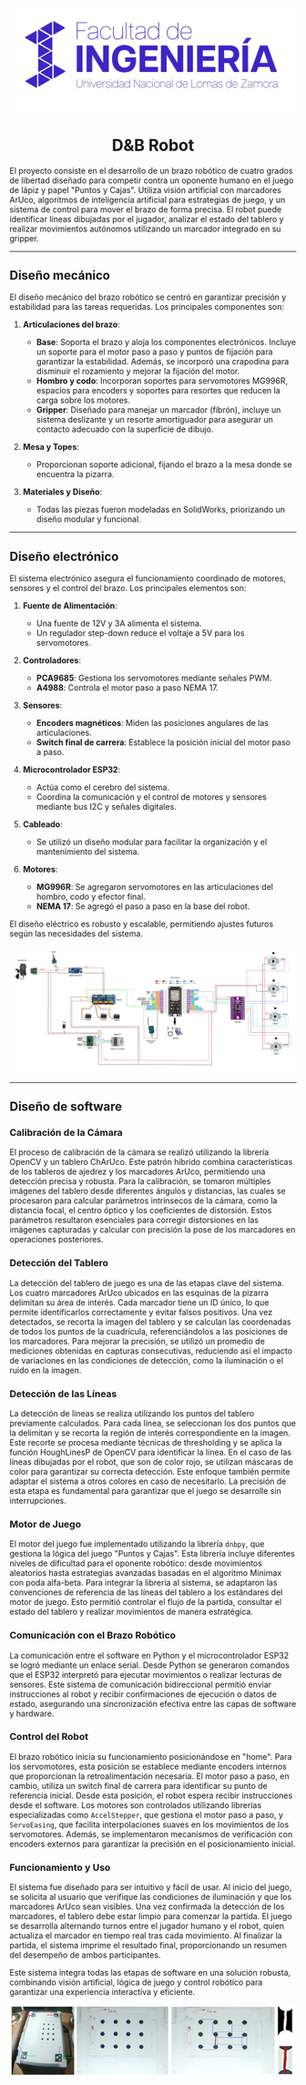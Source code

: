 <img src="https://github.com/pedrotagliani/dots-and-boxes-robot/blob/main/Images/FI%20UNLZ%20Logo.jpg" alt="FI UNLZ"/>

<h1 align="center">D&B Robot</h1>

<p>
El proyecto consiste en el desarrollo de un brazo robótico de cuatro grados de libertad diseñado para competir contra un oponente humano en el juego de lápiz y papel "Puntos y Cajas". Utiliza visión artificial con marcadores ArUco, algoritmos de inteligencia artificial para estrategias de juego, y un sistema de control para mover el brazo de forma precisa. El robot puede identificar líneas dibujadas por el jugador, analizar el estado del tablero y realizar movimientos autónomos utilizando un marcador integrado en su gripper.
</p>

---

## Diseño mecánico

El diseño mecánico del brazo robótico se centró en garantizar precisión y estabilidad para las tareas requeridas. Los principales componentes son:

1. **Articulaciones del brazo**:
   - **Base**: Soporta el brazo y aloja los componentes electrónicos. Incluye un soporte para el motor paso a paso y puntos de fijación para garantizar la estabilidad. Además, se incorporó una crapodina para disminuir el rozamiento y mejorar la fijación del motor.
   - **Hombro y codo**: Incorporan soportes para servomotores MG996R, espacios para encoders y soportes para resortes que reducen la carga sobre los motores.
   - **Gripper**: Diseñado para manejar un marcador (fibrón), incluye un sistema deslizante y un resorte amortiguador para asegurar un contacto adecuado con la superficie de dibujo.

2. **Mesa y Topes**: 
   - Proporcionan soporte adicional, fijando el brazo a la mesa donde se encuentra la pizarra.

3. **Materiales y Diseño**: 
   - Todas las piezas fueron modeladas en SolidWorks, priorizando un diseño modular y funcional.

---

## Diseño electrónico

El sistema electrónico asegura el funcionamiento coordinado de motores, sensores y el control del brazo. Los principales elementos son:

1. **Fuente de Alimentación**:
   - Una fuente de 12V y 3A alimenta el sistema.
   - Un regulador step-down reduce el voltaje a 5V para los servomotores.

2. **Controladores**:
   - **PCA9685**: Gestiona los servomotores mediante señales PWM.
   - **A4988**: Controla el motor paso a paso NEMA 17.

3. **Sensores**:
   - **Encoders magnéticos**: Miden las posiciones angulares de las articulaciones.
   - **Switch final de carrera**: Establece la posición inicial del motor paso a paso.

4. **Microcontrolador ESP32**:
   - Actúa como el cerebro del sistema.
   - Coordina la comunicación y el control de motores y sensores mediante bus I2C y señales digitales.

5. **Cableado**:
   - Se utilizó un diseño modular para facilitar la organización y el mantenimiento del sistema.

6. **Motores**:
   - **MG996R**: Se agregaron servomotores en las articulaciones del hombro, codo y efector final.
   - **NEMA 17**: Se agregó el paso a paso en la base del robot. 

El diseño eléctrico es robusto y escalable, permitiendo ajustes futuros según las necesidades del sistema.

<img src="https://github.com/pedrotagliani/dots-and-boxes-robot/blob/main/Images/Esquema%20Brazo%20Robot.png" alt="Esquema de conexión del robot"/>

---

## Diseño de software

### Calibración de la Cámara
El proceso de calibración de la cámara se realizó utilizando la librería OpenCV y un tablero ChArUco. Este patrón híbrido combina características de los tableros de ajedrez y los marcadores ArUco, permitiendo una detección precisa y robusta. Para la calibración, se tomaron múltiples imágenes del tablero desde diferentes ángulos y distancias, las cuales se procesaron para calcular parámetros intrínsecos de la cámara, como la distancia focal, el centro óptico y los coeficientes de distorsión. Estos parámetros resultaron esenciales para corregir distorsiones en las imágenes capturadas y calcular con precisión la pose de los marcadores en operaciones posteriores.

### Detección del Tablero
La detección del tablero de juego es una de las etapas clave del sistema. Los cuatro marcadores ArUco ubicados en las esquinas de la pizarra delimitan su área de interés. Cada marcador tiene un ID único, lo que permite identificarlos correctamente y evitar falsos positivos. Una vez detectados, se recorta la imagen del tablero y se calculan las coordenadas de todos los puntos de la cuadrícula, referenciándolos a las posiciones de los marcadores. Para mejorar la precisión, se utilizó un promedio de mediciones obtenidas en capturas consecutivas, reduciendo así el impacto de variaciones en las condiciones de detección, como la iluminación o el ruido en la imagen.

### Detección de las Líneas
La detección de líneas se realiza utilizando los puntos del tablero previamente calculados. Para cada línea, se seleccionan los dos puntos que la delimitan y se recorta la región de interés correspondiente en la imagen. Este recorte se procesa mediante técnicas de thresholding y se aplica la función HoughLinesP de OpenCV para identificar la línea. En el caso de las líneas dibujadas por el robot, que son de color rojo, se utilizan máscaras de color para garantizar su correcta detección. Este enfoque también permite adaptar el sistema a otros colores en caso de necesitarlo. La precisión de esta etapa es fundamental para garantizar que el juego se desarrolle sin interrupciones.

### Motor de Juego
El motor del juego fue implementado utilizando la librería `dnbpy`, que gestiona la lógica del juego "Puntos y Cajas". Esta librería incluye diferentes niveles de dificultad para el oponente robótico: desde movimientos aleatorios hasta estrategias avanzadas basadas en el algoritmo Minimax con poda alfa-beta. Para integrar la librería al sistema, se adaptaron las convenciones de referencia de las líneas del tablero a los estándares del motor de juego. Esto permitió controlar el flujo de la partida, consultar el estado del tablero y realizar movimientos de manera estratégica.

### Comunicación con el Brazo Robótico
La comunicación entre el software en Python y el microcontrolador ESP32 se logró mediante un enlace serial. Desde Python se generaron comandos que el ESP32 interpretó para ejecutar movimientos o realizar lecturas de sensores. Este sistema de comunicación bidireccional permitió enviar instrucciones al robot y recibir confirmaciones de ejecución o datos de estado, asegurando una sincronización efectiva entre las capas de software y hardware.

### Control del Robot
El brazo robótico inicia su funcionamiento posicionándose en "home". Para los servomotores, esta posición se establece mediante encoders internos que proporcionan la retroalimentación necesaria. El motor paso a paso, en cambio, utiliza un switch final de carrera para identificar su punto de referencia inicial. Desde esta posición, el robot espera recibir instrucciones desde el software. Los motores son controlados utilizando librerías especializadas como `AccelStepper`, que gestiona el motor paso a paso, y `ServoEasing`, que facilita interpolaciones suaves en los movimientos de los servomotores. Además, se implementaron mecanismos de verificación con encoders externos para garantizar la precisión en el posicionamiento inicial.

### Funcionamiento y Uso
El sistema fue diseñado para ser intuitivo y fácil de usar. Al inicio del juego, se solicita al usuario que verifique las condiciones de iluminación y que los marcadores ArUco sean visibles. Una vez confirmada la detección de los marcadores, el tablero debe estar limpio para comenzar la partida. El juego se desarrolla alternando turnos entre el jugador humano y el robot, quien actualiza el marcador en tiempo real tras cada movimiento. Al finalizar la partida, el sistema imprime el resultado final, proporcionando un resumen del desempeño de ambos participantes.

Este sistema integra todas las etapas de software en una solución robusta, combinando visión artificial, lógica de juego y control robótico para garantizar una experiencia interactiva y eficiente.

<img src="https://github.com/pedrotagliani/dots-and-boxes-robot/blob/main/Images/Line%20detection.png" alt="Detección de líneas"/>
